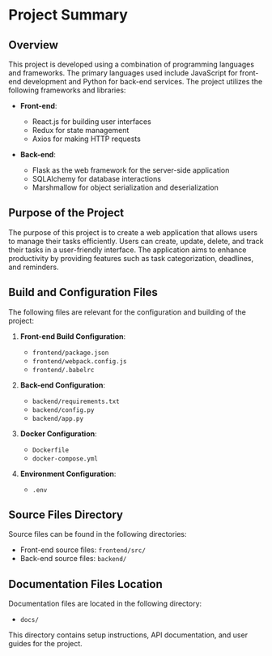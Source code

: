 # Project Summary

## Overview
This project is developed using a combination of programming languages and frameworks. The primary languages used include JavaScript for front-end development and Python for back-end services. The project utilizes the following frameworks and libraries:

- **Front-end**: 
  - React.js for building user interfaces
  - Redux for state management
  - Axios for making HTTP requests

- **Back-end**:
  - Flask as the web framework for the server-side application
  - SQLAlchemy for database interactions
  - Marshmallow for object serialization and deserialization

## Purpose of the Project
The purpose of this project is to create a web application that allows users to manage their tasks efficiently. Users can create, update, delete, and track their tasks in a user-friendly interface. The application aims to enhance productivity by providing features such as task categorization, deadlines, and reminders.

## Build and Configuration Files
The following files are relevant for the configuration and building of the project:

1. **Front-end Build Configuration**:
   - `frontend/package.json`
   - `frontend/webpack.config.js`
   - `frontend/.babelrc`

2. **Back-end Configuration**:
   - `backend/requirements.txt`
   - `backend/config.py`
   - `backend/app.py`

3. **Docker Configuration**:
   - `Dockerfile`
   - `docker-compose.yml`

4. **Environment Configuration**:
   - `.env`

## Source Files Directory
Source files can be found in the following directories:

- Front-end source files: `frontend/src/`
- Back-end source files: `backend/`

## Documentation Files Location
Documentation files are located in the following directory:

- `docs/` 

This directory contains setup instructions, API documentation, and user guides for the project.